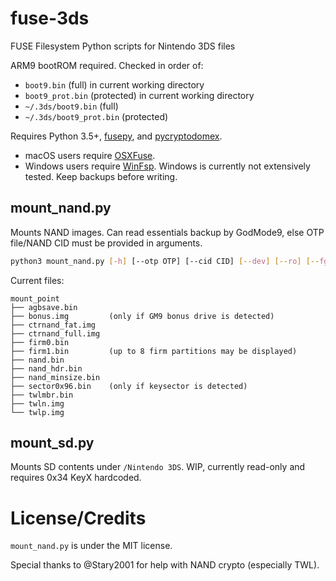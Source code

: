 # fuse-3ds
FUSE Filesystem Python scripts for Nintendo 3DS files

ARM9 bootROM required. Checked in order of:
* `boot9.bin` (full) in current working directory
* `boot9_prot.bin` (protected) in current working directory
* `~/.3ds/boot9.bin` (full)
* `~/.3ds/boot9_prot.bin` (protected)

Requires Python 3.5+, [fusepy](https://github.com/billziss-gh/fusepy), and [pycryptodomex](https://github.com/Legrandin/pycryptodome).
* macOS users require [OSXFuse](https://osxfuse.github.io).
* Windows users require [WinFsp](http://www.secfs.net/winfsp/). Windows is currently not extensively tested. Keep backups before writing.

## mount_nand.py
Mounts NAND images. Can read essentials backup by GodMode9, else OTP file/NAND CID must be provided in arguments.

```bash
python3 mount_nand.py [-h] [--otp OTP] [--cid CID] [--dev] [--ro] [--fg] nand mount_point
```

Current files:
```
mount_point
├── agbsave.bin
├── bonus.img         (only if GM9 bonus drive is detected)
├── ctrnand_fat.img
├── ctrnand_full.img
├── firm0.bin
├── firm1.bin         (up to 8 firm partitions may be displayed)
├── nand.bin
├── nand_hdr.bin
├── nand_minsize.bin
├── sector0x96.bin    (only if keysector is detected)
├── twlmbr.bin
├── twln.img
└── twlp.img
```

## mount_sd.py
Mounts SD contents under `/Nintendo 3DS`. WIP, currently read-only and requires 0x34 KeyX hardcoded.

# License/Credits
`mount_nand.py` is under the MIT license.

Special thanks to @Stary2001 for help with NAND crypto (especially TWL).
